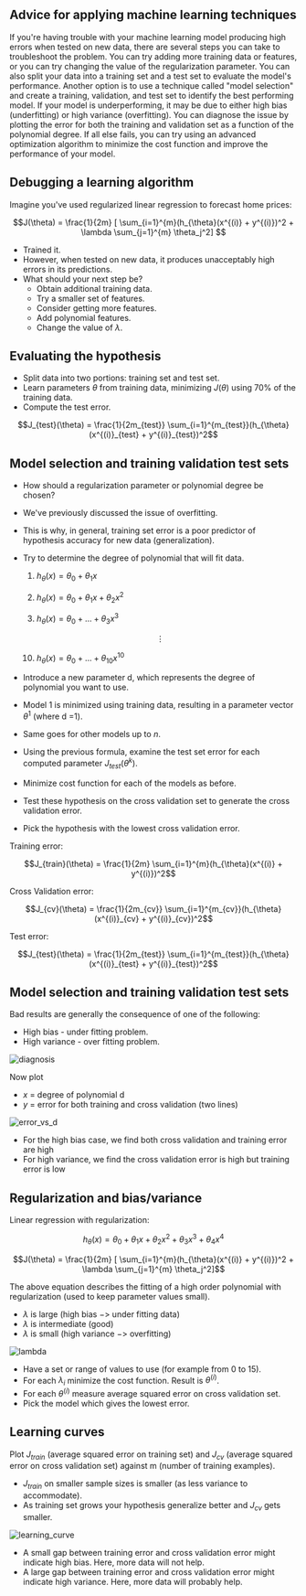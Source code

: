 ## Advice for applying machine learning techniques

If you're having trouble with your machine learning model producing high errors when tested on new data, there are several steps you can take to troubleshoot the problem. You can try adding more training data or features, or you can try changing the value of the regularization parameter. You can also split your data into a training set and a test set to evaluate the model's performance. Another option is to use a technique called "model selection" and create a training, validation, and test set to identify the best performing model. If your model is underperforming, it may be due to either high bias (underfitting) or high variance (overfitting). You can diagnose the issue by plotting the error for both the training and validation set as a function of the polynomial degree. If all else fails, you can try using an advanced optimization algorithm to minimize the cost function and improve the performance of your model.

## Debugging a learning algorithm

Imagine you've used regularized linear regression to forecast home prices:

$$J(\theta) = \frac{1}{2m} [ \sum_{i=1}^{m}(h_{\theta}(x^{(i)} + y^{(i)})^2 + \lambda \sum_{j=1}^{m} \theta_j^2] $$


* Trained it.
* However, when tested on new data, it produces unacceptably high errors in its predictions.
* What should your next step be? 
    - Obtain additional training data.
    - Try a smaller set of features.
    - Consider getting more features.
    - Add polynomial features.
    - Change the value of $\lambda$.
        

## Evaluating the hypothesis

* Split data into two portions: training set and test set.
* Learn parameters $\theta$ from training data, minimizing $J(\theta)$ using 70\% of the training data.
* Compute the test error.

 $$J_{test}(\theta) = \frac{1}{2m_{test}}  \sum_{i=1}^{m_{test}}(h_{\theta}(x^{(i)}_{test} + y^{(i)}_{test})^2$$


## Model selection and training validation test sets


* How should a regularization parameter or polynomial degree be chosen?
* We've previously discussed the issue of overfitting.
* This is why, in general, training set error is a poor predictor of hypothesis accuracy for new data (generalization).
* Try to determine the degree of polynomial that will fit data.

    1. $h_{\theta}(x) = \theta_0 + \theta_1x$

    2. $h_{\theta}(x) = \theta_0 + \theta_1x + \theta_2x^2$

    3. $h_{\theta}(x) = \theta_0 + ... + \theta_3x^3$

    $$\vdots$$

    10. $h_{\theta}(x) = \theta_0 + ... + \theta_{10}x^{10}$

* Introduce a new parameter d, which represents the degree of polynomial you want to use.
* Model 1 is minimized using training data, resulting in a parameter vector $\theta^1$ (where d =1).
* Same goes for other models up to $n$.
* Using the previous formula, examine the test set error for each computed parameter $J_{test}(\theta^k)$.
* Minimize cost function for each of the models as before.
* Test these hypothesis on the cross validation set to generate the cross validation error.
* Pick the hypothesis with the lowest cross validation error.

Training error:

$$J_{train}(\theta) = \frac{1}{2m}  \sum_{i=1}^{m}(h_{\theta}(x^{(i)} + y^{(i)})^2$$

Cross Validation error:

$$J_{cv}(\theta) = \frac{1}{2m_{cv}}  \sum_{i=1}^{m_{cv}}(h_{\theta}(x^{(i)}_{cv} + y^{(i)}_{cv})^2$$

Test error:

$$J_{test}(\theta) = \frac{1}{2m_{test}}  \sum_{i=1}^{m_{test}}(h_{\theta}(x^{(i)}_{test} + y^{(i)}_{test})^2$$

## Model selection and training validation test sets

Bad results are generally the consequence of one of the following:


* High bias - under fitting problem.
* High variance - over fitting problem.

![diagnosis](https://github.com/djeada/Stanford-Machine-Learning/blob/main/slides/resources/diagnosis.png)

Now plot


* $x$ = degree of polynomial d
* $y$ = error for both training and cross validation (two lines)

![error_vs_d](https://github.com/djeada/Stanford-Machine-Learning/blob/main/slides/resources/error_vs_d.png)

* For the high bias case, we find both cross validation and training error are high
* For high variance, we find the cross validation error is high but training error is low


## Regularization and bias/variance

Linear regression with regularization:

$$h_{\theta}(x) = \theta_0 + \theta_1x + \theta_2x^2 + \theta_3x^3 + \theta_4x^4$$

$$J(\theta) = \frac{1}{2m} [ \sum_{i=1}^{m}(h_{\theta}(x^{(i)} + y^{(i)})^2 + \lambda \sum_{j=1}^{m} \theta_j^2]$$

The above equation describes the fitting of a high order polynomial with regularization (used to keep parameter values small).


* $\lambda$ is large (high bias $->$ under fitting data)
* $\lambda$ is intermediate (good)
* $\lambda$ is small (high variance $->$ overfitting)

![lambda](https://github.com/djeada/Stanford-Machine-Learning/blob/main/slides/resources/lambda.png)

* Have a set or range of values to use (for example from 0 to 15).
* For each $\lambda_i$ minimize the cost function. Result is  $\theta^{(i)}$.
* For each $\theta^{(i)}$ measure average squared error on cross validation set.
* Pick the model which gives the lowest error.


## Learning curves

Plot $J_{train}$ (average squared error on training set) and $J_{cv}$ (average squared error on cross validation set) against m (number of training examples).


*  $J_{train}$ on smaller sample sizes is smaller (as less variance to accommodate).
*  As training set grows your hypothesis generalize better and $J_{cv}$ gets smaller.

![learning_curve](https://github.com/djeada/Stanford-Machine-Learning/blob/main/slides/resources/learning_curve.png)

*  A small gap between training error and cross validation error might indicate high bias. Here, more data will not help.
*  A large gap between training error and cross validation error might indicate high variance. Here, more data will probably help.


